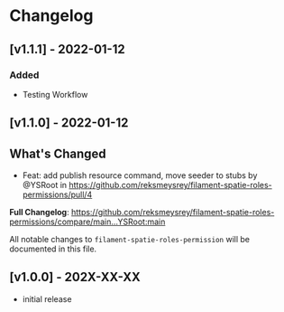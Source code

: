 # Changelog

## [v1.1.1] - 2022-01-12

### Added
- Testing Workflow

## [v1.1.0] - 2022-01-12

## What's Changed

- Feat: add publish resource command, move seeder to stubs by @YSRoot in https://github.com/reksmeysrey/filament-spatie-roles-permissions/pull/4

**Full Changelog**: https://github.com/reksmeysrey/filament-spatie-roles-permissions/compare/main...YSRoot:main

All notable changes to `filament-spatie-roles-permission` will be documented in this file.

## [v1.0.0] - 202X-XX-XX

- initial release
